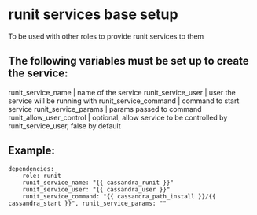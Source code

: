 # runit services base setup

To be used with other roles to provide runit services to them

## The following variables must be set up to create the service:

runit_service_name | name of the service
runit_service_user | user the service will be running with
runit_service_command | command to start service
runit_service_params | params passed to command
runit_allow_user_control | optional, allow service to be controlled by runit_service_user, false by default

## Example:

```
dependencies:
  - role: runit
    runit_service_name: "{{ cassandra_runit }}"
    runit_service_user: "{{ cassandra_user }}"
    runit_service_command: "{{ cassandra_path_install }}/{{ cassandra_start }}", runit_service_params: ""
```


